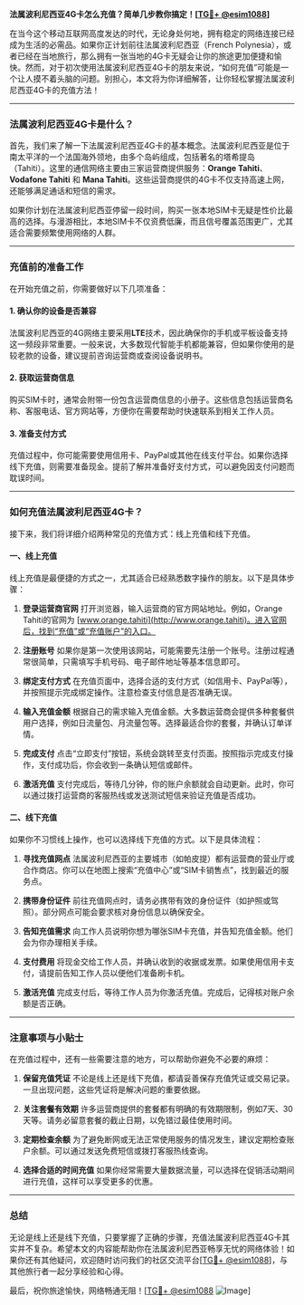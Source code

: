 **法属波利尼西亚4G卡怎么充值？简单几步教你搞定！[[TG💪+ @esim1088](https://t.me/s/esim1088)]**

在当今这个移动互联网高度发达的时代，无论身处何地，拥有稳定的网络连接已经成为生活的必需品。如果你正计划前往法属波利尼西亚（French Polynesia），或者已经在当地旅行，那么拥有一张当地的4G卡无疑会让你的旅途更加便捷和愉快。然而，对于初次使用法属波利尼西亚4G卡的朋友来说，“如何充值”可能是一个让人摸不着头脑的问题。别担心，本文将为你详细解答，让你轻松掌握法属波利尼西亚4G卡的充值方法！

---

### 法属波利尼西亚4G卡是什么？

首先，我们来了解一下法属波利尼西亚4G卡的基本概念。法属波利尼西亚是位于南太平洋的一个法国海外领地，由多个岛屿组成，包括著名的塔希提岛（Tahiti）。这里的通信网络主要由三家运营商提供服务：**Orange Tahiti**、**Vodafone Tahiti** 和 **Mana Tahiti**。这些运营商提供的4G卡不仅支持高速上网，还能够满足通话和短信的需求。

如果你计划在法属波利尼西亚停留一段时间，购买一张本地SIM卡无疑是性价比最高的选择。与漫游相比，本地SIM卡不仅资费低廉，而且信号覆盖范围更广，尤其适合需要频繁使用网络的人群。

---

### 充值前的准备工作

在开始充值之前，你需要做好以下几项准备：

#### 1. 确认你的设备是否兼容
法属波利尼西亚的4G网络主要采用**LTE**技术，因此确保你的手机或平板设备支持这一频段非常重要。一般来说，大多数现代智能手机都能兼容，但如果你使用的是较老款的设备，建议提前咨询运营商或查阅设备说明书。

#### 2. 获取运营商信息
购买SIM卡时，通常会附带一份包含运营商信息的小册子。这些信息包括运营商名称、客服电话、官方网站等，方便你在需要帮助时快速联系到相关工作人员。

#### 3. 准备支付方式
充值过程中，你可能需要使用信用卡、PayPal或其他在线支付平台。如果你选择线下充值，则需要准备现金。提前了解并准备好支付方式，可以避免因支付问题而耽误时间。

---

### 如何充值法属波利尼西亚4G卡？

接下来，我们将详细介绍两种常见的充值方式：线上充值和线下充值。

#### 一、线上充值

线上充值是最便捷的方式之一，尤其适合已经熟悉数字操作的朋友。以下是具体步骤：

1. **登录运营商官网**
   打开浏览器，输入运营商的官方网站地址。例如，Orange Tahiti的官网为 [www.orange.tahiti](http://www.orange.tahiti)。进入官网后，找到“充值”或“充值账户”的入口。

2. **注册账号**
   如果你是第一次使用该网站，可能需要先注册一个账号。注册过程通常很简单，只需填写手机号码、电子邮件地址等基本信息即可。

3. **绑定支付方式**
   在充值页面中，选择合适的支付方式（如信用卡、PayPal等），并按照提示完成绑定操作。注意检查支付信息是否准确无误。

4. **输入充值金额**
   根据自己的需求输入充值金额。大多数运营商会提供多种套餐供用户选择，例如日流量包、月流量包等。选择最适合你的套餐，并确认订单详情。

5. **完成支付**
   点击“立即支付”按钮，系统会跳转至支付页面。按照指示完成支付操作，支付成功后，你会收到一条确认短信或邮件。

6. **激活充值**
   支付完成后，等待几分钟，你的账户余额就会自动更新。此时，你可以通过拨打运营商的客服热线或发送测试短信来验证充值是否成功。

#### 二、线下充值

如果你不习惯线上操作，也可以选择线下充值的方式。以下是具体流程：

1. **寻找充值网点**
   法属波利尼西亚的主要城市（如帕皮提）都有运营商的营业厅或合作商店。你可以在地图上搜索“充值中心”或“SIM卡销售点”，找到最近的服务点。

2. **携带身份证件**
   前往充值网点时，请务必携带有效的身份证件（如护照或驾照）。部分网点可能会要求核对身份信息以确保安全。

3. **告知充值需求**
   向工作人员说明你想为哪张SIM卡充值，并告知充值金额。他们会为你办理相关手续。

4. **支付费用**
   将现金交给工作人员，并确认收到的收据或发票。如果使用信用卡支付，请提前告知工作人员以便他们准备刷卡机。

5. **激活充值**
   完成支付后，等待工作人员为你激活充值。完成后，记得核对账户余额是否正确。

---

### 注意事项与小贴士

在充值过程中，还有一些需要注意的地方，可以帮助你避免不必要的麻烦：

1. **保留充值凭证**
   不论是线上还是线下充值，都请妥善保存充值凭证或交易记录。一旦出现问题，这些凭证将是解决问题的重要依据。

2. **关注套餐有效期**
   许多运营商提供的套餐都有明确的有效期限制，例如7天、30天等。请务必留意套餐的截止日期，以免错过最佳使用时间。

3. **定期检查余额**
   为了避免断网或无法正常使用服务的情况发生，建议定期检查账户余额。可以通过发送免费短信或拨打客服热线查询。

4. **选择合适的时间充值**
   如果你经常需要大量数据流量，可以选择在促销活动期间进行充值，这样可以享受更多的优惠。

---

### 总结

无论是线上还是线下充值，只要掌握了正确的步骤，充值法属波利尼西亚4G卡其实并不复杂。希望本文的内容能帮助你在法属波利尼西亚畅享无忧的网络体验！如果你还有其他疑问，欢迎随时访问我们的社区交流平台[[TG💪+ @esim1088](https://t.me/s/esim1088)]，与其他旅行者一起分享经验和心得。

最后，祝你旅途愉快，网络畅通无阻！[[TG💪+ @esim1088](https://t.me/s/esim1088) ![Image](https://i.postimg.cc/4NQfJmqS/Snipaste-2025-05-13-00-14-12.png)]